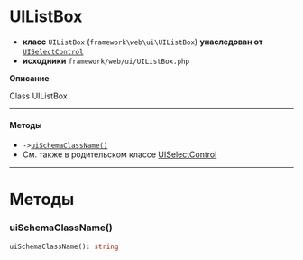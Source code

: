# UIListBox

- **класс** `UIListBox` (`framework\web\ui\UIListBox`) **унаследован от** [`UISelectControl`](https://github.com/jphp-group/wizard-framework/blob/master/wizard-web-ui/api-docs/classes/framework/web/ui/UISelectControl.ru.md)
- **исходники** `framework/web/ui/UIListBox.php`

**Описание**

Class UIListBox

---

#### Методы

- `->`[`uiSchemaClassName()`](#method-uischemaclassname)
- См. также в родительском классе [UISelectControl](https://github.com/jphp-group/wizard-framework/blob/master/wizard-web-ui/api-docs/classes/framework/web/ui/UISelectControl.ru.md)

---
# Методы

<a name="method-uischemaclassname"></a>

### uiSchemaClassName()
```php
uiSchemaClassName(): string
```